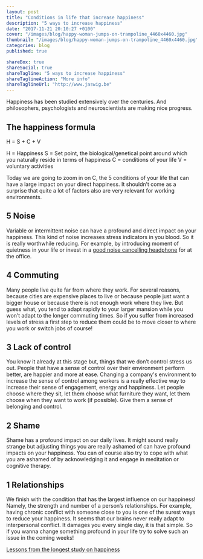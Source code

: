 ```yaml
---
layout: post
title: "Conditions in life that increase happiness"
description: "5 ways to increase happiness"
date: "2017-11-21 20:10:27 +0100"
cover: "/images/blog/happy-woman-jumps-on-trampoline_4460x4460.jpg"
thumbnail: "/images/blog/happy-woman-jumps-on-trampoline_4460x4460.jpg"
categories: blog
published: true

shareBox: true
shareSocial: true
shareTagline: "5 ways to increase happiness"
shareTaglineAction: "More info"
shareTaglineUrl: "http://www.jaswig.be"
---
```


Happiness has been studied extensively over the centuries. And philosophers, psychologists and neuroscientists are making nice progress.
<!--more-->

## The happiness formula

H = S + C + V

H = Happiness
S = Set point, the biological/genetical point around which you naturally reside in terms of happiness
C = conditions of your life
V = voluntary activities

Today we are going to zoom in on C, the 5 conditions of your life that can have a large impact on your direct happiness. It shouldn’t come as a surprise that quite a lot of factors also are very relevant for working environments.

## 5 Noise

Variable or intermittent noise can have a profound and direct impact on your happiness. This kind of noise increases stress indicators in you blood. So it is really worthwhile reducing. For example, by introducing moment of quietness in your life or invest in a [good noise cancelling headphone](http://www.techradar.com/news/audio/portable-audio/best-noise-cancelling-headphones-1280490) for at the office.


## 4 Commuting

Many people live quite far from where they work. For several reasons, because cities are expensive places to live or because people just want a bigger house or because there is not enough work where they live. But guess what, you tend to adapt rapidly to your larger mansion while you won’t adapt to the longer commuting times. So if you suffer from increased levels of stress a first step to reduce them could be to move closer to where you work or switch jobs of course!

## 3 Lack of control

You know it already at this stage but, things that we don’t control stress us out. People that have a sense of control over their environment perform better, are happier and more at ease. Changing a company's environment to increase the sense of control among workers is a really effective way to increase their sense of engagement, energy and happiness. Let people choose where they sit, let them choose what furniture they want, let them choose when they want to work (if possible). Give them a sense of belonging and control.

## 2 Shame

Shame has a profound impact on our daily lives. It might sound really strange but adjusting things you are really ashamed of can have profound impacts on your happiness. You can of course also try to cope with what you are ashamed of by acknowledging it and engage in meditation or cognitive therapy. 

## 1 Relationships

We finish with the condition that has the largest influence on our happiness! Namely, the strength and number of a person’s relationships. For example, having chronic conflict with someone close to you is one of the surest ways to reduce your happiness. It seems that our brains never really adapt to interpersonal conflict. It damages you every single day, it is that simple. So if you wanna change something profound in your life try to solve such an issue in the coming weeks!

[Lessons from the longest study on happiness](https://www.youtube.com/watch?v=8KkKuTCFvzI)

